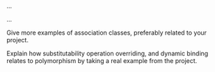 <div id="objects_what">

...

</div>


<div id="classes_what">

...

</div>


<div id="classes_enumerations">

<include src="../../book/uml/classDiagrams/enumerations/what/q-essay-defineWeekDays.md" />

</div>


<div id="associations_associationClasses">

Give more examples of association classes, preferably related to your project.

</div>


<div id="polymorphism_how">

Explain how substitutability operation overriding, and dynamic binding relates to polymorphism by taking a real example from the project.

</div>